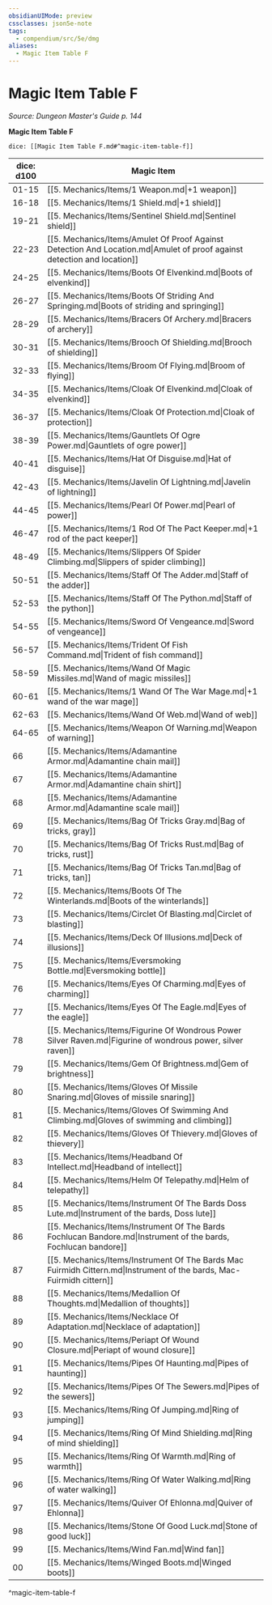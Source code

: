 ```yaml
---
obsidianUIMode: preview
cssclasses: json5e-note
tags:
  - compendium/src/5e/dmg
aliases:
  - Magic Item Table F
---
```

# Magic Item Table F
*Source: Dungeon Master's Guide p. 144* 

**Magic Item Table F**

`dice: [[Magic Item Table F.md#^magic-item-table-f]]`

| dice: d100 | Magic Item |
|------------|------------|
| 01-15 | [[5. Mechanics/Items/1 Weapon.md\|+1 weapon]] |
| 16-18 | [[5. Mechanics/Items/1 Shield.md\|+1 shield]] |
| 19-21 | [[5. Mechanics/Items/Sentinel Shield.md\|Sentinel shield]] |
| 22-23 | [[5. Mechanics/Items/Amulet Of Proof Against Detection And Location.md\|Amulet of proof against detection and location]] |
| 24-25 | [[5. Mechanics/Items/Boots Of Elvenkind.md\|Boots of elvenkind]] |
| 26-27 | [[5. Mechanics/Items/Boots Of Striding And Springing.md\|Boots of striding and springing]] |
| 28-29 | [[5. Mechanics/Items/Bracers Of Archery.md\|Bracers of archery]] |
| 30-31 | [[5. Mechanics/Items/Brooch Of Shielding.md\|Brooch of shielding]] |
| 32-33 | [[5. Mechanics/Items/Broom Of Flying.md\|Broom of flying]] |
| 34-35 | [[5. Mechanics/Items/Cloak Of Elvenkind.md\|Cloak of elvenkind]] |
| 36-37 | [[5. Mechanics/Items/Cloak Of Protection.md\|Cloak of protection]] |
| 38-39 | [[5. Mechanics/Items/Gauntlets Of Ogre Power.md\|Gauntlets of ogre power]] |
| 40-41 | [[5. Mechanics/Items/Hat Of Disguise.md\|Hat of disguise]] |
| 42-43 | [[5. Mechanics/Items/Javelin Of Lightning.md\|Javelin of lightning]] |
| 44-45 | [[5. Mechanics/Items/Pearl Of Power.md\|Pearl of power]] |
| 46-47 | [[5. Mechanics/Items/1 Rod Of The Pact Keeper.md\|+1 rod of the pact keeper]] |
| 48-49 | [[5. Mechanics/Items/Slippers Of Spider Climbing.md\|Slippers of spider climbing]] |
| 50-51 | [[5. Mechanics/Items/Staff Of The Adder.md\|Staff of the adder]] |
| 52-53 | [[5. Mechanics/Items/Staff Of The Python.md\|Staff of the python]] |
| 54-55 | [[5. Mechanics/Items/Sword Of Vengeance.md\|Sword of vengeance]] |
| 56-57 | [[5. Mechanics/Items/Trident Of Fish Command.md\|Trident of fish command]] |
| 58-59 | [[5. Mechanics/Items/Wand Of Magic Missiles.md\|Wand of magic missiles]] |
| 60-61 | [[5. Mechanics/Items/1 Wand Of The War Mage.md\|+1 wand of the war mage]] |
| 62-63 | [[5. Mechanics/Items/Wand Of Web.md\|Wand of web]] |
| 64-65 | [[5. Mechanics/Items/Weapon Of Warning.md\|Weapon of warning]] |
| 66 | [[5. Mechanics/Items/Adamantine Armor.md\|Adamantine chain mail]] |
| 67 | [[5. Mechanics/Items/Adamantine Armor.md\|Adamantine chain shirt]] |
| 68 | [[5. Mechanics/Items/Adamantine Armor.md\|Adamantine scale mail]] |
| 69 | [[5. Mechanics/Items/Bag Of Tricks Gray.md\|Bag of tricks, gray]] |
| 70 | [[5. Mechanics/Items/Bag Of Tricks Rust.md\|Bag of tricks, rust]] |
| 71 | [[5. Mechanics/Items/Bag Of Tricks Tan.md\|Bag of tricks, tan]] |
| 72 | [[5. Mechanics/Items/Boots Of The Winterlands.md\|Boots of the winterlands]] |
| 73 | [[5. Mechanics/Items/Circlet Of Blasting.md\|Circlet of blasting]] |
| 74 | [[5. Mechanics/Items/Deck Of Illusions.md\|Deck of illusions]] |
| 75 | [[5. Mechanics/Items/Eversmoking Bottle.md\|Eversmoking bottle]] |
| 76 | [[5. Mechanics/Items/Eyes Of Charming.md\|Eyes of charming]] |
| 77 | [[5. Mechanics/Items/Eyes Of The Eagle.md\|Eyes of the eagle]] |
| 78 | [[5. Mechanics/Items/Figurine Of Wondrous Power Silver Raven.md\|Figurine of wondrous power, silver raven]] |
| 79 | [[5. Mechanics/Items/Gem Of Brightness.md\|Gem of brightness]] |
| 80 | [[5. Mechanics/Items/Gloves Of Missile Snaring.md\|Gloves of missile snaring]] |
| 81 | [[5. Mechanics/Items/Gloves Of Swimming And Climbing.md\|Gloves of swimming and climbing]] |
| 82 | [[5. Mechanics/Items/Gloves Of Thievery.md\|Gloves of thievery]] |
| 83 | [[5. Mechanics/Items/Headband Of Intellect.md\|Headband of intellect]] |
| 84 | [[5. Mechanics/Items/Helm Of Telepathy.md\|Helm of telepathy]] |
| 85 | [[5. Mechanics/Items/Instrument Of The Bards Doss Lute.md\|Instrument of the bards, Doss lute]] |
| 86 | [[5. Mechanics/Items/Instrument Of The Bards Fochlucan Bandore.md\|Instrument of the bards, Fochlucan bandore]] |
| 87 | [[5. Mechanics/Items/Instrument Of The Bards Mac Fuirmidh Cittern.md\|Instrument of the bards, Mac-Fuirmidh cittern]] |
| 88 | [[5. Mechanics/Items/Medallion Of Thoughts.md\|Medallion of thoughts]] |
| 89 | [[5. Mechanics/Items/Necklace Of Adaptation.md\|Necklace of adaptation]] |
| 90 | [[5. Mechanics/Items/Periapt Of Wound Closure.md\|Periapt of wound closure]] |
| 91 | [[5. Mechanics/Items/Pipes Of Haunting.md\|Pipes of haunting]] |
| 92 | [[5. Mechanics/Items/Pipes Of The Sewers.md\|Pipes of the sewers]] |
| 93 | [[5. Mechanics/Items/Ring Of Jumping.md\|Ring of jumping]] |
| 94 | [[5. Mechanics/Items/Ring Of Mind Shielding.md\|Ring of mind shielding]] |
| 95 | [[5. Mechanics/Items/Ring Of Warmth.md\|Ring of warmth]] |
| 96 | [[5. Mechanics/Items/Ring Of Water Walking.md\|Ring of water walking]] |
| 97 | [[5. Mechanics/Items/Quiver Of Ehlonna.md\|Quiver of Ehlonna]] |
| 98 | [[5. Mechanics/Items/Stone Of Good Luck.md\|Stone of good luck]] |
| 99 | [[5. Mechanics/Items/Wind Fan.md\|Wind fan]] |
| 00 | [[5. Mechanics/Items/Winged Boots.md\|Winged boots]] |
^magic-item-table-f
